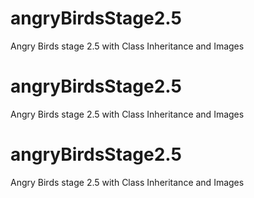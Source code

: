 # angryBirdsStage2.5
Angry Birds stage 2.5 with Class Inheritance and Images
# angryBirdsStage2.5
Angry Birds stage 2.5 with Class Inheritance and Images
# angryBirdsStage2.5
Angry Birds stage 2.5 with Class Inheritance and Images